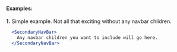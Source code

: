 #### Examples:

__1.__ Simple example. Not all that exciting without any navbar children.

```jsx
  <SecondaryNavBar>
    Any navbar children you want to include will go here.
  </SecondaryNavBar>
```
